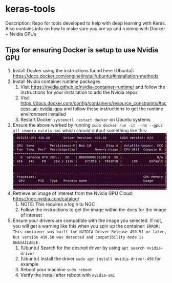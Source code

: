 # keras-tools
Description: Repo for tools developed to help with deep learning with Keras. Also contains info on how to make sure
 you are up and running with Docker + Nvidia GPUs

## Tips for ensuring Docker is setup to use Nvidia GPU
1. Install Docker using the instructions found here (Ubuntu): https://docs.docker.com/engine/install/ubuntu/#installation-methods
2. Install Nvidia container runtime packages
    1. Visit https://nvidia.github.io/nvidia-container-runtime/ and follow the instructions for your installation to
     add the Nvidia repos
    2. Visit https://docs.docker.com/config/containers/resource_constraints/#access-an-nvidia-gpu and follow these
     instructions to get the runtime environment installed
    3. Restart Docker `systemctl restart docker` on Ubuntu systems
3. Ensure the above worked by running `sudo docker run -it --rm --gpus all ubuntu nvidia-smi` which should output
 something like this:  
 ![nvidia-smi screenshot](assets/images/nvidiasmi-keras-tools.png)
4. Retrieve an image of interest from the Nvidia GPU Cloud: https://ngc.nvidia.com/catalog/
    1. NOTE: This requires a login to NGC
    2. Follow the instructions to get the image within the docs for the image of interest
5. Ensure your drivers are compatible with the image you selected. If not, you will get a warning like this when you
 spin up the container: `ERROR: This container was built for NVIDIA Driver Release 450.51 or later, but
       version 430.50 was detected and compatibility mode is UNAVAILABLE.`
    1. (Ubuntu) Search for the desired driver by using `apt search nvidia-driver`
    2. (Ubuntu) Install the driver `sudo apt install nvidia-driver-450` for example
    3. Reboot your machine `sudo reboot`
    4. Verify the install after reboot with `nvidia-smi`
 

    